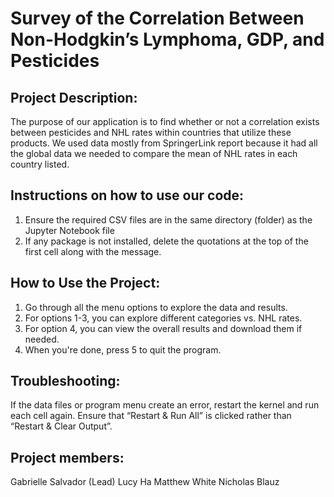 # Survey of the Correlation Between Non-Hodgkin’s Lymphoma, GDP, and Pesticides

## Project Description:

The purpose of our application is to find whether or not a correlation exists between pesticides and NHL rates within
countries that utilize these products. We used data mostly from SpringerLink report because it had all the global data
we needed to compare the mean of NHL rates in each country listed. 


## Instructions on how to use our code:

1. Ensure the required CSV files are in the same directory (folder) as the Jupyter Notebook file
2. If any package is not installed, delete the quotations at the top of the first cell along with the message.


## How to Use the Project: 

1. Go through all the menu options to explore the data and results. 
2. For options 1-3, you can explore different categories vs. NHL rates. 
3. For option 4, you can view the overall results and download them if needed. 
4. When you're done, press 5 to quit the program. 

## Troubleshooting: 

If the data files or program menu create an error, restart the kernel and run each cell again. 
Ensure that “Restart & Run All” is clicked rather than “Restart & Clear Output”.

## Project members: 

Gabrielle Salvador (Lead)
Lucy Ha
Matthew White
Nicholas Blauz
